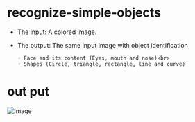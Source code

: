 # recognize-simple-objects
* The input: A colored image.<br>
* The output: The same input image with object identification<br>

      ◦ Face and its content (Eyes, mouth and nose)<br>
      ◦ Shapes (Circle, triangle, rectangle, line and curve)

# out put 
![image](https://user-images.githubusercontent.com/93814390/208160297-64f4f460-0d9e-4fa6-93a6-ff955fc3e382.png)
